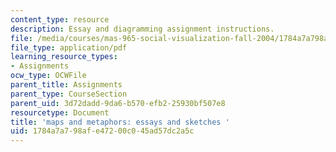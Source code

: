 ```yaml
---
content_type: resource
description: Essay and diagramming assignment instructions.
file: /media/courses/mas-965-social-visualization-fall-2004/1784a7a798afe47200c045ad57dc2a5c_assn11.pdf
file_type: application/pdf
learning_resource_types:
- Assignments
ocw_type: OCWFile
parent_title: Assignments
parent_type: CourseSection
parent_uid: 3d72dadd-9da6-b570-efb2-25930bf507e8
resourcetype: Document
title: 'maps and metaphors: essays and sketches '
uid: 1784a7a7-98af-e472-00c0-45ad57dc2a5c
---
```

